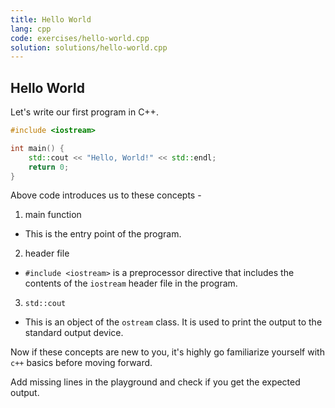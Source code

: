```yaml
---
title: Hello World
lang: cpp
code: exercises/hello-world.cpp
solution: solutions/hello-world.cpp
---
```


## Hello World

Let's write our first program in C++.

```cpp
#include <iostream>

int main() {
    std::cout << "Hello, World!" << std::endl;
    return 0;
}
```

Above code introduces us to these concepts - 
1. main function
  * This is the entry point of the program.
2. header file
  * `#include <iostream>` is a preprocessor directive that includes the contents of the `iostream` header file in the program.
3. `std::cout`
  * This is an object of the `ostream` class. It is used to print the output to the standard output device.

Now if these concepts are new to you, it's highly go familiarize yourself with
`c++` basics before moving forward.

Add missing lines in the playground and check if you get the expected output.
